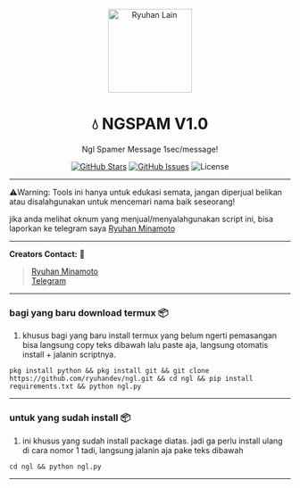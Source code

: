 <p align="center">
  <img src="https://files.catbox.moe/b368pe.png" alt="Ryuhan Lain" width="150"/>
</p>

<h1 align="center">💧 NGSPAM V1.0</h1>
<p align="center">Ngl Spamer Message 1sec/message!</p>

<p align="center">
  <a href="https://github.com/ryuhandev/ngl/stargazers"><img src="https://img.shields.io/github/stars/ryuhandev/ngl?style=flat-square&logo=github" alt="GitHub Stars"/></a>
  <a href="https://github.com/ryuhandev/ngl/issues"><img src="https://img.shields.io/github/issues/ryuhandev/ngl?style=flat-square&logo=github" alt="GitHub Issues"/></a>
  <img src="https://img.shields.io/badge/License-MIT-green?style=flat-square" alt="License"/>
</p>

---

⚠️Warning: Tools ini hanya untuk edukasi semata, jangan diperjual belikan atau disalahgunakan untuk mencemari nama baik seseorang!

jika anda melihat oknum yang menjual/menyalahgunakan script ini, bisa laporkan ke telegram saya [Ryuhan Minamoto](https://t.me/ryuhanwired)

---

**Creators Contact:**  :bust_in_silhouette:
> [Ryuhan Minamoto](https://github.com/ryuhandev)  
> [Telegram](https://t.me/ryuhanwired)

---

### bagi yang baru download termux :package:
1. khusus bagi yang baru install termux yang belum ngerti pemasangan bisa langsung copy teks dibawah lalu paste aja, langsung otomatis install + jalanin scriptnya.
```
pkg install python && pkg install git && git clone https://github.com/ryuhandev/ngl.git && cd ngl && pip install requirements.txt && python ngl.py
```
---

### untuk yang sudah install  :package:
1. ini khusus yang sudah install package diatas. jadi ga perlu install ulang di cara nomor 1 tadi, langsung jalanin aja pake teks dibawah
```
cd ngl && python ngl.py
```

***
